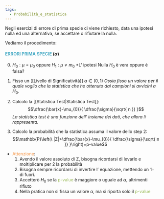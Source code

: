 ```yaml
---
tags:
  - Probabilità_e_statistica
---
```

Negli esercizi di errore di prima specie ci viene richiesto, data una ipotesi nulla ed una alternativa, se accettare o rifiutare la nulla.

Vediamo il procedimento:

#### <font color="#4bacc6">ERRORI PRIMA SPECIE</font> ($\alpha$)

0. $H_{0}:\mu=\mu_{0}$ oppure $H_{1}:\mu\neq m_{0}$
	*L’ ipotesi Nulla $H_{0}$ è vera oppure è falsa?

1.  Fisso un [[Livello di Significatività]] $\alpha\in(0,1)$
	*Ossia fisso un valore per il quale voglio che la statistica che ho ottenuto dai campioni si avvicini a* $H_{0}$.

2. Calcolo la [[Statistica Test|Statistica Test]]:
 $$\dfrac{\bar{x}-\mu_{0}}{ \dfrac{\sigma}{\sqrt{ n }} }$$
	 *La statistica test è una funzione dell’ insieme dei dati, che allora li rappresenta.*

3. Calcolo la probabilità che la statistica assuma il valore dello step 2:
$$\mathbb{P}\left(\ |Z|>\dfrac{\bar{x}-\mu_{0}}{ \dfrac{\sigma}{\sqrt{ n }} }\right)=p-value$$
- <font color="#f79646">Attenzione</font>:
	1. Avendo il valore assoluto di Z, bisogna ricordarsi di levarlo e moltiplicare per 2 la probabilità
	2. Bisogna sempre ricordarsi di invertire l’ equazione, mettendo un $1-$ di fuori.
	3. Accetterò $H_{0}$ se la <font color="#9bbb59">p-value</font> è maggiore o uguale ad $\alpha$, altrimenti rifiuto
	4. Nella pratica non si fissa un valore $\alpha$, ma si riporta solo il <font color="#9bbb59">p-value</font>

